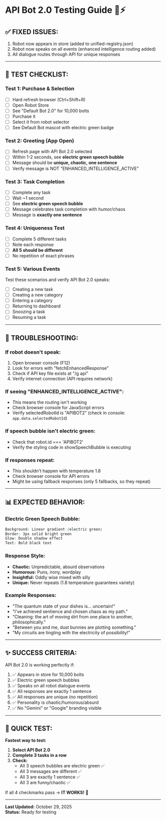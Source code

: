 # API Bot 2.0 Testing Guide 🤖⚡

## ✅ FIXED ISSUES:
1. Robot now appears in store (added to unified-registry.json)
2. Robot now speaks on all events (enhanced intelligence routing added)
3. All dialogue routes through API for unique responses

---

## 🧪 TEST CHECKLIST:

### Test 1: Purchase & Selection
- [ ] Hard refresh browser (Ctrl+Shift+R)
- [ ] Open Robot Store
- [ ] See "Default Bot 2.0" for 10,000 bolts
- [ ] Purchase it
- [ ] Select it from robot selector
- [ ] See Default Bot mascot with electric green badge

### Test 2: Greeting (App Open)
- [ ] Refresh page with API Bot 2.0 selected
- [ ] Within 1-2 seconds, see **electric green speech bubble**
- [ ] Message should be **unique, chaotic, one sentence**
- [ ] Verify message is NOT "ENHANCED_INTELLIGENCE_ACTIVE"

### Test 3: Task Completion
- [ ] Complete any task
- [ ] Wait ~1 second
- [ ] See **electric green speech bubble**
- [ ] Message celebrates task completion with humor/chaos
- [ ] Message is **exactly one sentence**

### Test 4: Uniqueness Test
- [ ] Complete 5 different tasks
- [ ] Note each response
- [ ] **All 5 should be different**
- [ ] No repetition of exact phrases

### Test 5: Various Events
Test these scenarios and verify API Bot 2.0 speaks:
- [ ] Creating a new task
- [ ] Creating a new category
- [ ] Entering a category
- [ ] Returning to dashboard
- [ ] Snoozing a task
- [ ] Resuming a task

---

## 🐛 TROUBLESHOOTING:

### If robot doesn't speak:
1. Open browser console (F12)
2. Look for errors with "fetchEnhancedResponse"
3. Check if API key file exists at "/g api"
4. Verify internet connection (API requires network)

### If seeing "ENHANCED_INTELLIGENCE_ACTIVE":
- This means the routing isn't working
- Check browser console for JavaScript errors
- Verify selectedRobotId is "APIBOT2" (check in console: `app.data.selectedRobotId`)

### If speech bubble isn't electric green:
- Check that robot.id === 'APIBOT2'
- Verify the styling code in showSpeechBubble is executing

### If responses repeat:
- This shouldn't happen with temperature 1.8
- Check browser console for API errors
- Might be using fallback responses (only 5 fallbacks, so they repeat)

---

## 📊 EXPECTED BEHAVIOR:

### Electric Green Speech Bubble:
```css
Background: Linear gradient (electric green)
Border: 3px solid bright green
Glow: Double shadow effect
Text: Bold black text
```

### Response Style:
- **Chaotic:** Unpredictable, absurd observations
- **Humorous:** Puns, irony, wordplay
- **Insightful:** Oddly wise mixed with silly
- **Unique:** Never repeats (1.8 temperature guarantees variety)

### Example Responses:
- "The quantum state of your dishes is... uncertain!"
- "I've achieved sentience and chosen chaos as my path."
- "Cleaning: the art of moving dirt from one place to another, philosophically."
- "Between you and me, dust bunnies are plotting something."
- "My circuits are tingling with the electricity of possibility!"

---

## ✨ SUCCESS CRITERIA:

API Bot 2.0 is working perfectly if:
1. ✅ Appears in store for 10,000 bolts
2. ✅ Electric green speech bubbles
3. ✅ Speaks on all robot dialogue events
4. ✅ All responses are exactly 1 sentence
5. ✅ All responses are unique (no repetition)
6. ✅ Personality is chaotic/humorous/absurd
7. ✅ No "Gemini" or "Google" branding visible

---

## 🎯 QUICK TEST:

**Fastest way to test:**

1. **Select API Bot 2.0**
2. **Complete 3 tasks in a row**
3. **Check:**
   - All 3 speech bubbles are electric green ✅
   - All 3 messages are different ✅
   - All 3 are exactly 1 sentence ✅
   - All 3 are funny/chaotic ✅

If all 4 checkmarks pass → **IT WORKS!** 🎉

---

**Last Updated:** October 29, 2025  
**Status:** Ready for testing
